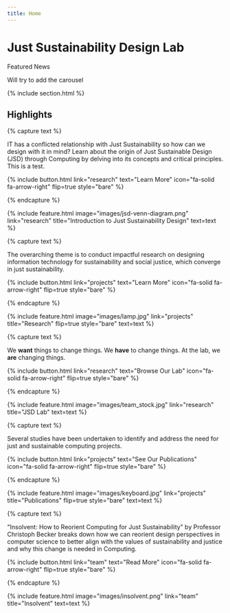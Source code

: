 ```yaml
---
title: Home
---
```


# Just Sustainability Design Lab

Featured News

Will try to add the carousel 

{% include section.html %}

## Highlights

{% capture text %}

IT has a conflicted relationship with Just Sustainability so how can we design with it in mind? Learn about the origin of Just Sustainable Design (JSD) through Computing by delving into its concepts and critical principles. This is a test.

{%
  include button.html
  link="research"
  text="Learn More"
  icon="fa-solid fa-arrow-right"
  flip=true
  style="bare"
%}

{% endcapture %}

{%
  include feature.html
  image="images/jsd-venn-diagram.png"
  link="research"
  title="Introduction to Just Sustainability Design"
  text=text
%}

{% capture text %}

The overarching theme is to conduct impactful research on designing information technology for sustainability and social justice, which converge in just sustainability.

{%
  include button.html
  link="projects"
  text="Learn More"
  icon="fa-solid fa-arrow-right"
  flip=true
  style="bare"
%}

{% endcapture %}

{%
  include feature.html
  image="images/lamp.jpg"
  link="projects"
  title="Research"
  flip=true
  style="bare"
  text=text
%}

{% capture text %}

We **want** things to change things. We **have** to change things. At the lab, we **are** changing things.

{%
  include button.html
  link="research"
  text="Browse Our Lab"
  icon="fa-solid fa-arrow-right"
  flip=true
  style="bare"
%}

{% endcapture %}

{%
  include feature.html
  image="images/team_stock.jpg"
  link="research"
  title="JSD Lab"
  text=text
%}

{% capture text %}

Several studies have been undertaken to identify and address the need for just and sustainable computing projects.

{%
  include button.html
  link="projects"
  text="See Our Publications"
  icon="fa-solid fa-arrow-right"
  flip=true
  style="bare"
%}

{% endcapture %}

{%
  include feature.html
  image="images/keyboard.jpg"
  link="projects"
  title="Publications"
  flip=true
  style="bare"
  text=text
%}

{% capture text %}

"Insolvent: How to Reorient Computing for Just Sustainability" by Professor Christoph Becker breaks down how we can reorient design perspectives in computer science to better align with the values of sustainability and justice and why this change is needed in Computing.

{%
  include button.html
  link="team"
  text="Read More"
  icon="fa-solid fa-arrow-right"
  flip=true
  style="bare"
%}

{% endcapture %}

{%
  include feature.html
  image="images/insolvent.png"
  link="team"
  title="Insolvent"
  text=text
%}



